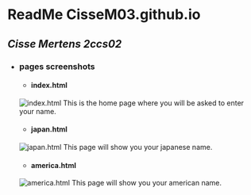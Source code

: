 # **ReadMe CisseM03.github.io**
## _Cisse Mertens 2ccs02_

* ### pages screenshots
  * #### index.html
  ![index.html](https://i.imgur.com/syZW9Ie.png)
  This is the home page where you will be asked to enter your name.
  * #### japan.html
  ![japan.html](https://i.imgur.com/TivFwUi.png)
  This page will show you your japanese name.
  * #### america.html
  ![america.html](https://i.imgur.com/8QXQfC3.png)
  This page will show you your american name.
 
